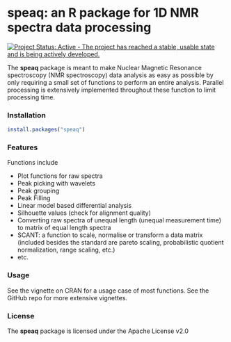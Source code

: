 # speaq: an R package for 1D NMR spectra data processing 

[![Project Status: Active - The project has reached a stable, usable state and is being actively developed.](http://www.repostatus.org/badges/latest/active.svg)](http://www.repostatus.org/#active)



The **speaq** package is meant to make Nuclear Magnetic Resonance spectroscopy (NMR spectroscopy) data analysis as easy as possible by only requiring a small set of functions to perform an entire analysis. Parallel processing is extensively implemented throughout these function to limit processing time.  


### Installation

``` r
install.packages("speaq")
```

### Features

Functions include

* Plot functions for raw spectra
* Peak picking with wavelets
* Peak grouping
* Peak Filling
* Linear model based differential analysis
* Silhouette values (check for alignment quality)
* Converting raw spectra of unequal length (unequal measurement time) to matrix of equal length spectra
* SCANT: a function to scale, normalise or transform a data matrix (included besides the standard are pareto scaling, probabilistic quotient normalization, range scaling, etc.)
* etc.



### Usage

See the vignette on CRAN for a usage case of most functions. See the GitHub repo for more extensive vignettes.



### License

The **speaq** package is licensed under the Apache License v2.0 
